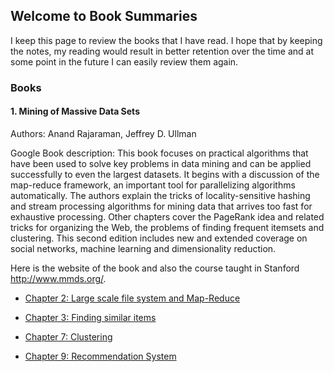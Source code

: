 ## Welcome to Book Summaries

I keep this page to review the books that I have read. I hope that by keeping the notes, my reading would result in better retention over the time and at some point in the future I can easily review them again. 

### Books
#### 1. Mining of Massive Data Sets 
Authors: Anand Rajaraman, Jeffrey D. Ullman

Google Book description: This book focuses on practical algorithms that have been used to solve key problems in data mining and can be applied successfully to even the largest datasets. It begins with a discussion of the map-reduce framework, an important tool for parallelizing algorithms automatically. The authors explain the tricks of locality-sensitive hashing and stream processing algorithms for mining data that arrives too fast for exhaustive processing. Other chapters cover the PageRank idea and related tricks for organizing the Web, the problems of finding frequent itemsets and clustering. This second edition includes new and extended coverage on social networks, machine learning and dimensionality reduction.

Here is the website of the book and also the course taught in Stanford http://www.mmds.org/. 

- [Chapter 2: Large scale file system and Map-Reduce](http://nbviewer.jupyter.org/github/Dinh-Hung-Tu/book-summaries/blob/master/mining-of-massive-datasets/Chapter_2_Large_Scale_File_Systems_and_Map_Reduce.ipynb)

- [Chapter 3: Finding similar items](http://nbviewer.jupyter.org/github/Dinh-Hung-Tu/book-summaries/blob/master/mining-of-massive-datasets/Chapter_3_Similar_Items.ipynb)

- [Chapter 7: Clustering](http://nbviewer.jupyter.org/github/Dinh-Hung-Tu/book-summaries/blob/master/mining-of-massive-datasets/Chapter_7_Clustering.ipynb)

- [Chapter 9: Recommendation System](http://nbviewer.jupyter.org/github/Dinh-Hung-Tu/book-summaries/blob/master/mining-of-massive-datasets/Chapter_9_Recommendation_System.ipynb)
